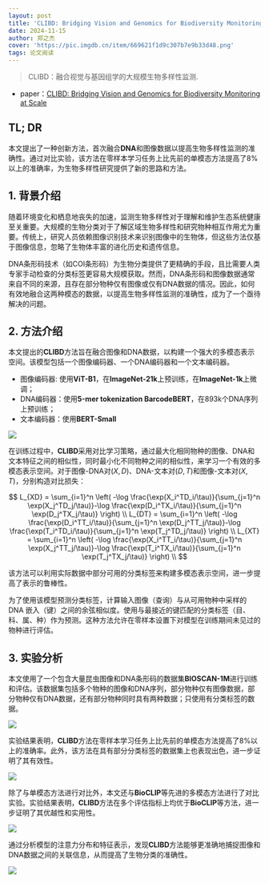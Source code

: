 ```yaml
---
layout: post
title: 'CLIBD: Bridging Vision and Genomics for Biodiversity Monitoring at Scale'
date: 2024-11-15
author: 郑之杰
cover: 'https://pic.imgdb.cn/item/669621f1d9c307b7e9b33d48.png'
tags: 论文阅读
---
```


> CLIBD：融合视觉与基因组学的大规模生物多样性监测.

- paper：[CLIBD: Bridging Vision and Genomics for Biodiversity Monitoring at Scale](https://openreview.net/forum?id=d5HUnyByAI)

## TL; DR

本文提出了一种创新方法，首次融合**DNA**和图像数据以提高生物多样性监测的准确性。通过对比实验，该方法在零样本学习任务上比先前的单模态方法提高了8\%以上的准确率，为生物多样性研究提供了新的思路和方法。

## 1. 背景介绍

随着环境变化和栖息地丧失的加速，监测生物多样性对于理解和维护生态系统健康至关重要。大规模的生物分类对于了解区域生物多样性和研究物种相互作用尤为重要。传统上，研究人员依赖图像识别技术来识别图像中的生物体，但这些方法仅基于图像信息，忽略了生物体丰富的进化历史和遗传信息。

DNA条形码技术（如COI条形码）为生物分类提供了更精确的手段，且比需要人类专家手动检查的分类标签更容易大规模获取。然而，DNA条形码和图像数据通常来自不同的来源，且存在部分物种仅有图像或仅有DNA数据的情况。因此，如何有效地融合这两种模态的数据，以提高生物多样性监测的准确性，成为了一个亟待解决的问题。

## 2. 方法介绍

本文提出的**CLIBD**方法旨在融合图像和DNA数据，以构建一个强大的多模态表示空间。该模型包括一个图像编码器、一个DNA编码器和一个文本编码器。
- 图像编码器: 使用**ViT-B1**，在**ImageNet-21k**上预训练，在**ImageNet-1k**上微调；
- DNA编码器：使用**5-mer tokenization BarcodeBERT**，在893k个DNA序列上预训练；
- 文本编码器：使用**BERT-Small**

![](https://pic.imgdb.cn/item/67371781d29ded1a8c856edd.png)

在训练过程中，**CLIBD**采用对比学习策略，通过最大化相同物种的图像、DNA和文本特征之间的相似性，同时最小化不同物种之间的相似性，来学习一个有效的多模态表示空间。对于图像-DNA对$(X,D)$、DNA-文本对$(D,T)$和图像-文本对$(X,T)$，分别构造对比损失：

$$
L_{XD} = \sum_{i=1}^n \left( -\log \frac{\exp(X_i^TD_i/\tau)}{\sum_{j=1}^n \exp(X_j^TD_j/\tau)}-\log \frac{\exp(D_i^TX_i/\tau)}{\sum_{j=1}^n \exp(D_j^TX_j/\tau)} \right) \\
L_{DT} = \sum_{i=1}^n \left( -\log \frac{\exp(D_i^TT_i/\tau)}{\sum_{j=1}^n \exp(D_j^TT_j/\tau)}-\log \frac{\exp(T_i^TD_i/\tau)}{\sum_{j=1}^n \exp(T_j^TD_j/\tau)} \right) \\
L_{XT} = \sum_{i=1}^n \left( -\log \frac{\exp(X_i^TT_i/\tau)}{\sum_{j=1}^n \exp(X_j^TT_j/\tau)}-\log \frac{\exp(T_i^TX_i/\tau)}{\sum_{j=1}^n \exp(T_j^TX_j/\tau)} \right) \\
$$

该方法可以利用实际数据中部分可用的分类标签来构建多模态表示空间，进一步提高了表示的鲁棒性。

为了使用该模型预测分类标签，计算输入图像（查询）与从可用物种中采样的 DNA 嵌入（键）之间的余弦相似度。使用与最接近的键匹配的分类标签（目、科、属、种）作为预测。这种方法允许在零样本设置下对模型在训练期间未见过的物种进行评估。

## 3. 实验分析

本文使用了一个包含大量昆虫图像和DNA条形码的数据集**BIOSCAN-1M**进行训练和评估。该数据集包括多个物种的图像和DNA序列，部分物种仅有图像数据，部分物种仅有DNA数据，还有部分物种同时具有两种数据；只使用有分类标签的数据。

![](https://pic.imgdb.cn/item/673719e3d29ded1a8c8859de.png)

实验结果表明，**CLIBD**方法在零样本学习任务上比先前的单模态方法提高了8\%以上的准确率。此外，该方法在具有部分分类标签的数据集上也表现出色，进一步证明了其有效性。

![](https://pic.imgdb.cn/item/67371e83d29ded1a8c8e5263.png)

除了与单模态方法进行对比外，本文还与**BioCLIP**等先进的多模态方法进行了对比实验。实验结果表明，**CLIBD**方法在多个评估指标上均优于**BioCLIP**等方法，进一步证明了其优越性和实用性。

![](https://pic.imgdb.cn/item/67371a55d29ded1a8c88ef71.png)

通过分析模型的注意力分布和特征表示，发现**CLIBD**方法能够更准确地捕捉图像和DNA数据之间的关联信息，从而提高了生物分类的准确性。

![](https://pic.imgdb.cn/item/67371abcd29ded1a8c8979ac.png)